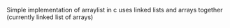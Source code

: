 Simple implementation of arraylist in c
uses linked lists and arrays together (currently linked list of arrays)
